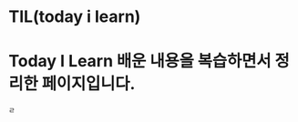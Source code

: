 # TIL(today i learn)

# Today I Learn 배운 내용을 복습하면서 정리한 페이지입니다.
     
     
    
  
      
   
     
    ㄹ 
    
  
